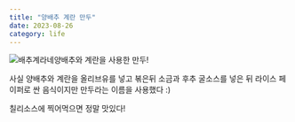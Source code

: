```yaml
---
title: "양배추 계란 만두"
date: 2023-08-26
category: life
---
```


![배추계라네](/storage/1693057895.jpg)양배추와 계란을 사용한 만두!

사실 양배추와 계란을 올리브유를 넣고 볶은뒤 소금과 후추 굴소스를 넣은 뒤 라이스 페이퍼로 싼 음식이지만 만두라는 이름을 사용했다 :)

칠리소스에 찍어먹으면 정말 맛있다!
